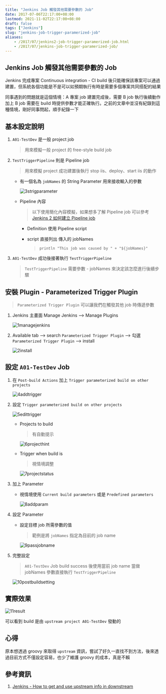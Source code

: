 ```yaml
---
title: "Jenkins Job 觸發其他需要參數的 Job"
date: 2017-07-06T22:17:00+08:00
lastmod: 2021-11-02T22:17:00+08:00
draft: false
tags: ["Jenkins"]
slug: "jenkins-job-trigger-paramerized-job"
aliases:
    - /2017/07/jenkins2-job-trigger-paramerized-job.html
    - /2017/07/jenkins-job-trigger-paramerized-job/
---
```

## Jenkins Job 觸發其他需要參數的 Job

Jenkins 完成專案 Continuous integration - CI build 後只能確保該專案可以通過建置，但系統各個功能是不是可以如預期執行有時是需要多個專案共同搭配的結果

同事遇到的問題就是這個情境：A 專案 job 建置完成後，需要 B job 執行後續動作加上 B job 需要在 build 時提供參數才能正確執行。之前的文章中並沒有紀錄到這種情境，剛好同事問起，順手紀錄一下

## 基本設定說明

1. `A01-TestDev` 是一般 project job

    > 用來模擬一般 project 的 free-style build job

2. `TestTriggerPipeline` 則是 Pipeline job

    > 用來模擬 project 成功建置後執行 stop iis、deploy、start iis 的動作

    * 有一個名為 `jobNames` 的 String Parameter 用來接收輸入的參數

        ![3strigparameter](https://user-images.githubusercontent.com/3851540/27906371-d6bd1b08-6275-11e7-9787-6e889b69e892.png)

    * Pipeline 內容

        > 以下使用簡化內容模擬，如果想多了解 Pipeline job 可以參考 [Jenkins 2 如何建立 Pipeline job](/2017/02/jenkins-2-pipeline-job.html)

        * Definition 使用 Pipeline script
        * script 直接列出 傳入的 jobNames

            > `println "This job was caused by " + "${jobNames}"`

3. `A01-TestDev` 成功後接著執行 `TestTriggerPipeline`

    > `TestTriggerPipeline` 需要參數 - jobNames 來決定該怎麼進行後續步驟

## 安裝 Plugin - Parameterized Trigger Plugin

> `Parameterized Trigger Plugin` 可以讓我們在觸發其他 job 時傳遞參數

1. Jenkins 主畫面 Manage Jenkins --> Manage Plugins

    ![1managejenkins](https://user-images.githubusercontent.com/3851540/27906369-d6b8a03c-6275-11e7-9562-2c4cedb00c5c.png)

2. Available tab --> search `Parameterized Trigger Plugin` --> 勾選 `Parameterized Trigger Plugin` --> install

    ![2install](https://user-images.githubusercontent.com/3851540/27906368-d6b75132-6275-11e7-8b6f-92f9b83b3cb6.png)

## 設定 `A01-TestDev` Job

1. 在 `Post-build Actions` 加上 `Trigger parameterized build on other projects`

    ![4addtrigger](https://user-images.githubusercontent.com/3851540/27906372-d6d7fbc6-6275-11e7-9bec-73e6022c2d65.png)

2. 設定 `Trigger parameterized build on other projects`

    ![5edittrigger](https://user-images.githubusercontent.com/3851540/27906363-d68f31c0-6275-11e7-8d69-a968dbe18104.png)

    * Projects to build

        > 有自動提示

        ![6projecthint](https://user-images.githubusercontent.com/3851540/27906362-d68cf220-6275-11e7-85b0-87f8566c8ec2.png)

    * Trigger when build is

        > 視情境調整

        ![7projectstatus](https://user-images.githubusercontent.com/3851540/27906366-d696801a-6275-11e7-8520-93bb413cea50.png)

3. 加上 Parameter

    * 視情境使用 `Current build parameters` 或是 `Predefined parameters`

        ![8addparam](https://user-images.githubusercontent.com/3851540/27906364-d68fe08e-6275-11e7-905e-ccecaacf4222.png)

4. 設定 Parameter

    * 設定目標 job 所需參數的值

        > 範例是將 `jobNames` 指定為目前的 job name

        ![9passjobname](https://user-images.githubusercontent.com/3851540/27906365-d690ac1c-6275-11e7-86c4-eadf1f3b2287.png)

5. 完整設定

    > `A01-TestDev` Job build success 後使用當前 job name 當做 jobNames 參數直接執行 `TestTriggerPipeline`

    ![10postbuildsetting](https://user-images.githubusercontent.com/3851540/27906367-d6b68234-6275-11e7-93c8-0b757a18261d.png)

## 實際效果

![11result](https://user-images.githubusercontent.com/3851540/27906370-d6b92494-6275-11e7-966b-4e4298f2c095.png)

可以看到 build 是由 `upstream project A01-TestDev` 發動的

## 心得

原本想透過 groovy 來取得 `upstream` 資訊，嘗試了好久一直找不到方法，後來透過目前方式不僅設定容易，也少了維護 groovy 的成本，真是不賴

## 參考資訊

1. [Jenkins - How to get and use upstream info in downstream](http://techqa.info/programming/question/39207924/jenkins---how-to-get-and-use-upstream-info-in-downstream)
